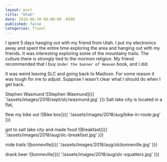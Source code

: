 ```yaml
---
layout: post
title: "Utah"
date: 2018-08-30 08:00:00 -0500
published: false
categories: Travel
---
```


I spent 5 days hanging out with my friend from Utah. 
I put my electronics away and spent the entire time exploring the area and hanging out with my friends.
It was interesting exploring some of the mountainy trails.
The culture there is strongly tied to the mormon religion.
My friend recommended that I buy `Under the banner of Heaven` book, and I did.

It was weird leaving SLC and going back to Madison.
For some reason it was tough for me to adjust. 
Suppose I wasn't clear what I should do when I get back.

Stephen Wasmund
![Stephen Wasmund]({{ '/assets/images/2018/sept/slc/wasmund.jpg' }})
Salt lake city is located in a flat, 

flew my bike out
![Bike box]({{ '/assets/images/2018/aug/bike-in-route.jpg' }})

got to salt lake city and made food
![Breakfast]({{ '/assets/images/2018/aug/slc-breakfast.jpg' }})

rode trails
![bonneville]({{ '/assets/images/2018/aug/slcbonneville.jpg' }})

drank beer
![bonneville]({{ '/assets/images/2018/aug/slc-squatters.jpg' }})

